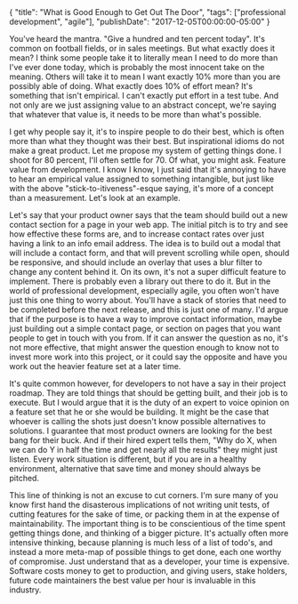 <meta>
{
    "title": "What is Good Enough to Get Out The Door",
    "tags": ["professional development", "agile"],
    "publishDate": "2017-12-05T00:00:00-05:00"
}
</meta>

You've heard the mantra. "Give a hundred and ten percent today". It's common on football fields, or in sales meetings. But what exactly does it mean? I think some people take it to literally mean I need to do more than I've ever done today, which is probably the most innocent take on the meaning. Others will take it to mean I want exactly 10% more than you are possibly able of doing. What exactly does 10% of effort mean? It's something that isn't empirical. I can't exactly put effort in a test tube. And not only are we just assigning value to an abstract concept, we're saying that whatever that value is, it needs to be more than what's possible.

I get why people say it, it's to inspire people to do their best, which is often more than what they thought was their best. But inspirational idioms do not make a great product. Let me propose my system of getting things done. I shoot for 80 percent, I'll often settle for 70. Of what, you might ask. Feature value from development. I know I know, I just said that it's annoying to have to hear an empirical value assigned to something intangible, but just like with the above "stick-to-itiveness"-esque saying, it's more of a concept than a measurement. Let's look at an example.

Let's say that your product owner says that the team should build out a new contact section for a page in your web app. The initial pitch is to try and see how effective these forms are, and to increase contact rates over just having a link to an info email address. The idea is to build out a modal that will include a contact form, and that will prevent scrolling while open, should be responsive, and should include an overlay that uses a blur filter to change any content behind it. On its own, it's not a super difficult feature to implement. There is probably even a library out there to do it. But in the world of professional development, especially agile, you often won't have just this one thing to worry about. You'll have a stack of stories that need to be completed before the next release, and this is just one of many. I'd argue that if the purpose is to have a way to improve contact information, maybe just building out a simple contact page, or section on pages that you want people to get in touch with you from. If it can answer the question as no, it's not more effective, that might answer the question enough to know not to invest more work into this project, or it could say the opposite and have you work out the heavier feature set at a later time.

It's quite common however, for developers to not have a say in their project roadmap. They are told things that should be getting built, and their job is to execute. But I would argue that it is the duty of an expert to voice opinion on a feature set that he or she would be building. It might be the case that whoever is calling the shots just doesn't know possible alternatives to solutions. I guarantee that most product owners are looking for the best bang for their buck. And if their hired expert tells them, "Why do X, when we can do Y in half the time and get nearly all the results" they might just listen. Every work situation is different, but if you are in a healthy environment, alternative that save time and money should always be pitched.

This line of thinking is not an excuse to cut corners. I'm sure many of you know first hand the disasterous implications of not writing unit tests, of cutting features for the sake of time, or packing them in at the expense of maintainability. The important thing is to be conscientious of the time spent getting things done, and thinking of a bigger picture. It's actually often more intensive thinking, because planning is much less of a list of todo's, and instead a more meta-map of possible things to get done, each one worthy of compromise. Just understand that as a developer, your time is expensive. Software costs money to get to production, and giving users, stake holders, future code maintainers the best value per hour is invaluable in this industry.
